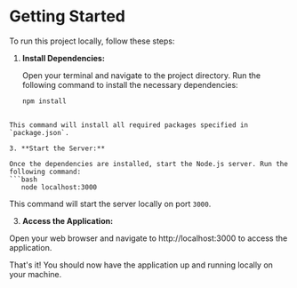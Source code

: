 # Getting Started

To run this project locally, follow these steps:

1. **Install Dependencies:**

   Open your terminal and navigate to the project directory. Run the following command to install the necessary dependencies:
   ```bash
   npm install
```
   
This command will install all required packages specified in `package.json`.

3. **Start the Server:**

Once the dependencies are installed, start the Node.js server. Run the following command:
```bash
   node localhost:3000
```
This command will start the server locally on port `3000`.

3. **Access the Application:**

Open your web browser and navigate to http://localhost:3000 to access the application.

That's it! You should now have the application up and running locally on your machine.





